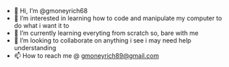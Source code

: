 - 👋 Hi, I’m @gmoneyrich68
- 👀 I’m interested in learning how to code and manipulate my computer to do what i want it to
- 🌱 I’m currently learning everyting from scratch so, bare with me
- 💞️ I’m looking to collaborate on anything i see i may need help understanding 
- 📫 How to reach me @ gmoneyrich89@gmail.com

<!---
gmoneyrich68/gmoneyrich68 is a ✨ special ✨ repository because its `README.md` (this file) appears on your GitHub profile.
You can click the Preview link to take a look at your changes.
--->
